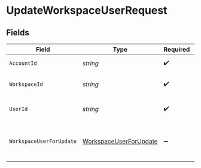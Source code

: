 # UpdateWorkspaceUserRequest


## Fields

| Field                                                                       | Type                                                                        | Required                                                                    | Description                                                                 |
| --------------------------------------------------------------------------- | --------------------------------------------------------------------------- | --------------------------------------------------------------------------- | --------------------------------------------------------------------------- |
| `AccountId`                                                                 | *string*                                                                    | :heavy_check_mark:                                                          | The ID of the account                                                       |
| `WorkspaceId`                                                               | *string*                                                                    | :heavy_check_mark:                                                          | The ID of the workspace                                                     |
| `UserId`                                                                    | *string*                                                                    | :heavy_check_mark:                                                          | The ID of the user to update                                                |
| `WorkspaceUserForUpdate`                                                    | [WorkspaceUserForUpdate](../../Models/Components/WorkspaceUserForUpdate.md) | :heavy_minus_sign:                                                          | The user details to update to including the RoleId                          |